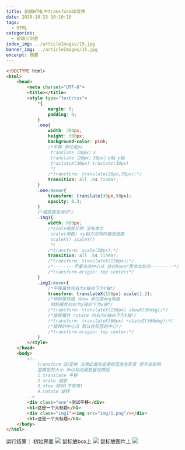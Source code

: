 ```yaml
---
title: 前端HTML中transform2D变换
date: 2020-10-25 10:10:10
tags:
  - HTML
categories:
  - 前端三剑客
index_img: ../articleImages/15.jpg
banner_img: ../articleImages/15.jpg
excerpt: 摘要
---
```

<meta name="referrer" content="no-referrer"/>

```html
<!DOCTYPE html>
<html>
	<head>
		<meta charset="UTF-8">
		<title></title>
		<style type="text/css">
			*{
				margin: 0;
				padding: 0;
			}
			.one{
				width: 300px;
				height: 300px;
				background-color: pink;
				/*平移 单位是px
				 translate（30px）x
				 translate（20px，30px）x轴 y轴
				 traslateX(30px) traslate(30px)
				 */
				/*transform: translate(20px,30px);*/
				transition: all .6s linear;
			}
			.one:hover{
				transform: translate(30px,50px);
				opacity: 0.3;
			}
			/*缩放属性测试*/
			.img1{
				width: 600px;
				/*scale缩放比例 没有单位
				 scale(倍数) xy轴方向同时缩放倍数
				 scaleX() scaleY()
				 */
				/*transform: scale(20px);*/
				transition: all .6s linear;
				/*transform: translateX(150px);*/
				/*--------尽量先改中心点 放在hover里会比较丑---------*/
				/*transform-origin: top center;*/
			}
			.img1:hover{
				/*平移属性向右为x轴向下为Y轴*/
				transform: translateX(150px) scale(1.2);
				/*倾斜属性值 skew 单位是deg角度 
				 倾斜属性向右为y轴向下为x轴*/
				/*transform: translateX(150px) skewX(30deg);*/
				/*旋转属性 rotate 向右为x轴向下为Y轴*/
				/*transform: translateX(60px) rotateZ(360deg);*/
				/*旋转的中心点 默认在标签的中心*/
				/*transform-origin: top center;*/
			}
		</style>
	</head>
	<body>
		<!--
			transform 2D变换 注意此属性会使标签发生形变 但不会影响
			盒模型的大小 所以和动画是最佳搭配
			1.translate 平移
			2.scale 缩放
			3.skew 倾斜(不常用)
			4.rotate 旋转
		-->
		<div class="one">测试平移</div>
		<h1>这是一个大标题</h1>
		<div class="img1"><img src="img/1.png"/></div>
		<h1>这是一个大标题</h1>
	</body>
</html>

```
运行结果：
初始界面
![](https://img-blog.csdnimg.cn/e7aed80100f04c518195050fb3a7c55f.png)
鼠标放box上
![](https://img-blog.csdnimg.cn/3a86abf4ed104015b6c7f23735daea53.png)
鼠标放图片上
![](https://img-blog.csdnimg.cn/160538d9a4994d6ea46e233ca1c44fc8.png)



